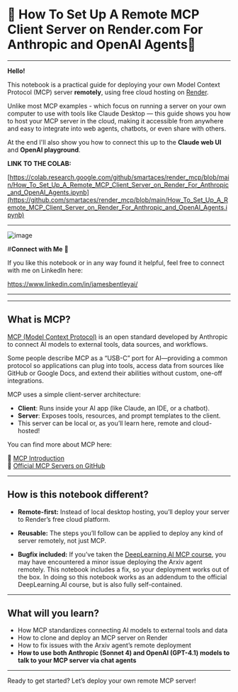 # 🚀 How To Set Up A Remote MCP Client Server on Render.com For Anthropic and OpenAI Agents🚀

---
**Hello!**

This notebook is a practical guide for deploying your own Model Context Protocol (MCP) server **remotely**, using free cloud hosting on [Render](https://render.com).

Unlike most MCP examples - which focus on running a server on your own computer to use with tools like Claude Desktop — this guide shows you how to host your MCP server in the cloud, making it accessible from anywhere and easy to integrate into web agents, chatbots, or even share with others.

At the end I'll also show you how to connect this up to the **Claude web UI** and **OpenAI playground**.

**LINK TO THE COLAB:**

[https://colab.research.google.com/github/smartaces/render_mcp/blob/main/How_To_Set_Up_A_Remote_MCP_Client_Server_on_Render_For_Anthropic_and_OpenAI_Agents.ipynb](https://github.com/smartaces/render_mcp/blob/main/How_To_Set_Up_A_Remote_MCP_Client_Server_on_Render_For_Anthropic_and_OpenAI_Agents.ipynb)

---

![image](https://github.com/user-attachments/assets/ed77afdc-3be5-40db-87b6-9dfb78ef3058)

#**Connect with Me** 👋

If you like this notebook or in any way found it helpful, feel free to connect with me on LinkedIn here:

https://www.linkedin.com/in/jamesbentleyai/

---

---
## What is MCP?

[MCP (Model Context Protocol)](https://modelcontextprotocol.io/introduction) is an open standard developed by Anthropic to connect AI models to external tools, data sources, and workflows.

Some people describe MCP as a “USB-C” port for AI—providing a common protocol so applications can plug into tools, access data from sources like GitHub or Google Docs, and extend their abilities without custom, one-off integrations.

MCP uses a simple client-server architecture:

- **Client**: Runs inside your AI app (like Claude, an IDE, or a chatbot).
- **Server**: Exposes tools, resources, and prompt templates to the client.
- This server can be local or, as you’ll learn here, remote and cloud-hosted!

You can find more about MCP here:

🔗 [MCP Introduction](https://modelcontextprotocol.io/introduction)  
🔗 [Official MCP Servers on GitHub](https://github.com/modelcontextprotocol/servers)

---

## How is this notebook different?

- **Remote-first:** Instead of local desktop hosting, you’ll deploy your server to Render’s free cloud platform.

- **Reusable:** The steps you’ll follow can be applied to deploy any kind of server remotely, not just MCP.

- **Bugfix included:** If you’ve taken the [DeepLearning.AI MCP course](https://www.deeplearning.ai/short-courses/mcp-build-rich-context-ai-apps-with-anthropic/), you may have encountered a minor issue deploying the Arxiv agent remotely. This notebook includes a fix, so your deployment works out of the box. In doing so this notebook works as an addendum to the official DeepLearning.AI course, but is also fully self-contained.

---

## What will you learn?

- How MCP standardizes connecting AI models to external tools and data
- How to clone and deploy an MCP server on Render
- How to fix issues with the Arxiv agent’s remote deployment
- **How to use both Anthropic (Sonnet 4) and OpenAI (GPT-4.1) models to talk to your MCP server via chat agents**
---

Ready to get started? Let’s deploy your own remote MCP server!
